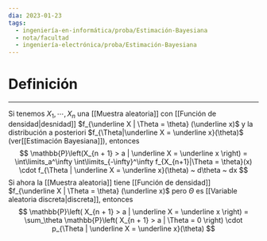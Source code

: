 ```yaml
---
dia: 2023-01-23
tags:
  - ingeniería-en-informática/proba/Estimación-Bayesiana
  - nota/facultad
  - ingeniería-electrónica/proba/Estimación-Bayesiana
---
```

# Definición
---
Si tenemos $X_1, \cdots, X_n$ una [[Muestra aleatoria]] con [[Función de densidad|desnidad]] $f_{\underline X | \Theta = \theta} (\underline x)$ y la distribución a posteriori $f_{\Theta|\underline X = \underline x}(\theta)$ (ver[[Estimación Bayesiana]]), entonces $$ \mathbb{P}\left(X_{n + 1} > a | \underline X = \underline x \right) = \int\limits_a^\infty \int\limits_{-\infty}^\infty f_{X_{n+1}|\Theta = \theta}(x) \cdot f_{\Theta | \underline X = \underline x}(\theta) ~ d\theta ~ dx $$
Si ahora la [[Muestra aleatoria]] tiene [[Función de densidad]] $f_{\underline X | \Theta = \theta} (\underline x)$ pero $\Theta$ es [[Variable aleatoria discreta|discreta]], entonces $$ 
\mathbb{P}\left( X_{n + 1} > a | \underline X = \underline x \right) = \sum_\theta \mathbb{P}\left( X_{n + 1} > a | \Theta = 0 \right) \cdot p_{\Theta | \underline X = \underline x}(\theta) $$

